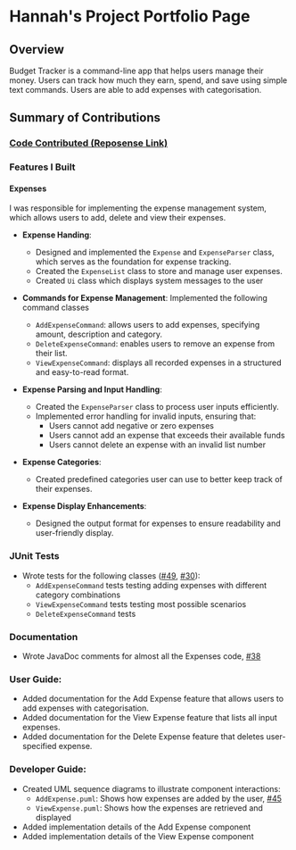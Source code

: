 # Hannah's Project Portfolio Page

## Overview
Budget Tracker is a command-line app that helps users manage their money. Users can track how much they earn, spend, and save using simple text commands. Users are able to add expenses with categorisation.

## Summary of Contributions

### [Code Contributed (Reposense Link)](https://nus-cs2113-ay2425s2.github.io/tp-dashboard/?search=hannahtay&breakdown=true)

### Features I Built

#### Expenses
I was responsible for implementing the expense management system, which allows users to add, delete and view their expenses.

* **Expense Handing**: 
  * Designed and implemented the `Expense` and `ExpenseParser` class, which serves as the foundation for expense tracking.
  * Created the `ExpenseList` class to store and manage user expenses.
  * Created `Ui` class which displays system messages to the user

* **Commands for Expense Management**: 
Implemented the following command classes
  * `AddExpenseCommand`: allows users to add expenses, specifying amount, description and category.
  * `DeleteExpenseCommand`: enables users to remove an expense from their list.
  * `ViewExpenseCommand`: displays all recorded expenses in a structured and easy-to-read format.

* **Expense Parsing and Input Handling**:
  * Created the `ExpenseParser` class to process user inputs efficiently.
  * Implemented error handling for invalid inputs, ensuring that:
    * Users cannot add negative or zero expenses
    * Users cannot add an expense that exceeds their available funds
    * Users cannot delete an expense with an invalid list number

* **Expense Categories**:
  * Created predefined categories user can use to better keep track of their expenses.

* **Expense Display Enhancements**:
  * Designed the output format for expenses to ensure readability and user-friendly display.

### JUnit Tests
* Wrote tests for the following classes ([#49](https://github.com/AY2425S2-CS2113-T11A-4/tp/pull/49), [#30](https://github.com/AY2425S2-CS2113-T11A-4/tp/pull/30)):
  * `AddExpenseCommand` tests testing adding expenses with different category combinations
  * `ViewExpenseCommand` tests testing most possible scenarios
  * `DeleteExpenseCommand` tests

### Documentation
* Wrote JavaDoc comments for almost all the Expenses code, [#38](https://github.com/AY2425S2-CS2113-T11A-4/tp/pull/38)

### User Guide:
* Added documentation for the Add Expense feature that allows users to add expenses with categorisation.
* Added documentation for the View Expense feature that lists all input expenses.
* Added documentation for the Delete Expense feature that deletes user-specified expense.

### Developer Guide:
* Created UML sequence diagrams to illustrate component interactions:
  * `AddExpense.puml`: Shows how expenses are added by the user, [#45](https://github.com/AY2425S2-CS2113-T11A-4/tp/pull/45)
  * `ViewExpense.puml`: Shows how the expenses are retrieved and displayed
* Added implementation details of the Add Expense component 
* Added implementation details of the View Expense component
